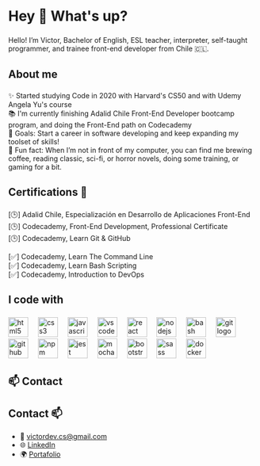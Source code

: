 <h1 align="left">Hey 👋 What's up?</h1>

###

<p align="left">
  Hello! I’m Victor, Bachelor of English, ESL teacher, interpreter, self-taught programmer, and trainee front-end developer from Chile 🇨🇱.
</p>

###

<h2 align="left">About me</h2>

###

<p align="left">
  ✨ Started studying Code in 2020 with Harvard's CS50 and with Udemy Angela Yu's course<br>
  📚 I'm currently finishing Adalid Chile Front-End Developer bootcamp program, and doing the Front-End path on Codecademy<br>
  🎯 Goals: Start a career in software developing and keep expanding my toolset of skills!<br>
  🎲 Fun fact: When I’m not in front of my computer, you can find me brewing coffee, reading classic, sci-fi, or horror novels, doing some training, or gaming for a bit.
</p>

###

<h2 align="left">Certifications 📃</h2>

###

<p align="left">
  [🕒] Adalid Chile, Especialización en Desarrollo de Aplicaciones Front-End<br>
  [🕒] Codecademy, Front-End Development, Professional Certificate<br>
  [🕒] Codecademy, Learn Git & GitHub<br>

  [✅] Codecademy, Learn The Command Line<br>
  [✅] Codecademy, Learn Bash Scripting<br>
  [✅] Codecademy, Introduction to DevOps<br>

</p>

###

<h2 align="left">I code with</h2>

###

<div align="left">
  <img src="https://cdn.jsdelivr.net/gh/devicons/devicon/icons/html5/html5-original.svg" height="40" alt="html5 logo"  />
  <img width="12" />
  <img src="https://cdn.jsdelivr.net/gh/devicons/devicon/icons/css3/css3-original.svg" height="40" alt="css3 logo"  />
  <img width="12" />
  <img src="https://cdn.jsdelivr.net/gh/devicons/devicon/icons/javascript/javascript-original.svg" height="40" alt="javascript logo"  />
  <img width="12" />
  <img src="https://cdn.jsdelivr.net/gh/devicons/devicon/icons/vscode/vscode-original.svg" height="40" alt="vscode logo"  />
  <img width="12" />
  <img src="https://cdn.jsdelivr.net/gh/devicons/devicon/icons/react/react-original.svg" height="40" alt="react logo"  />
  <img width="12" />
  <img src="https://cdn.jsdelivr.net/gh/devicons/devicon/icons/nodejs/nodejs-original.svg" height="40" alt="nodejs logo"  />
  <img width="12" />
  <img src="https://cdn.jsdelivr.net/gh/devicons/devicon/icons/bash/bash-original.svg" height="40" alt="bash logo"  />
  <img width="12" />
  <img src="https://cdn.jsdelivr.net/gh/devicons/devicon/icons/git/git-original.svg" height="40" alt="git logo"  />
  <img width="12" />
  <img src="https://cdn.jsdelivr.net/gh/devicons/devicon/icons/github/github-original.svg" height="40" alt="github logo"  />
  <img width="12" />
  <img src="https://cdn.jsdelivr.net/gh/devicons/devicon/icons/npm/npm-original-wordmark.svg" height="40" alt="npm logo"  />
  <img width="12" />
  <img src="https://cdn.jsdelivr.net/gh/devicons/devicon/icons/jest/jest-plain.svg" height="40" alt="jest logo"  />
  <img width="12" />
  <img src="https://cdn.jsdelivr.net/gh/devicons/devicon/icons/mocha/mocha-plain.svg" height="40" alt="mocha logo"  />
  <img width="12" />
  <img src="https://cdn.jsdelivr.net/gh/devicons/devicon/icons/bootstrap/bootstrap-original.svg" height="40" alt="bootstrap logo"  />
  <img width="12" />
  <img src="https://cdn.jsdelivr.net/gh/devicons/devicon/icons/sass/sass-original.svg" height="40" alt="sass logo"  />
  <img width="12" />
  <img src="https://cdn.jsdelivr.net/gh/devicons/devicon/icons/docker/docker-original.svg" height="40" alt="docker logo"  />
</div>

###

## 📫 **Contact**
<h2 align="left">Contact 📫</h2>

- 📧 [victordev.cs@gmail.com](mailto:victordev.cs@gmail.com)
- 🌐 [LinkedIn](https://www.linkedin.com/in/cifuentesuil-victor/)
- 🌍 [Portafolio](https://veehto.github.io/my-portfolio/)
